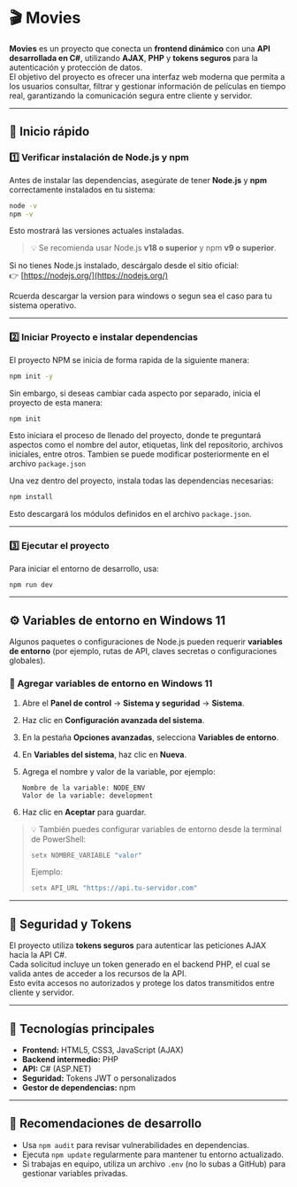 # 🎬 Movies

**Movies** es un proyecto que conecta un **frontend dinámico** con una **API desarrollada en C#**, utilizando **AJAX**, **PHP** y **tokens seguros** para la autenticación y protección de datos.  
El objetivo del proyecto es ofrecer una interfaz web moderna que permita a los usuarios consultar, filtrar y gestionar información de películas en tiempo real, garantizando la comunicación segura entre cliente y servidor.

---

## 🚀 Inicio rápido


### 1️⃣ Verificar instalación de Node.js y npm

Antes de instalar las dependencias, asegúrate de tener **Node.js** y **npm** correctamente instalados en tu sistema:

```bash
node -v
npm -v
```

Esto mostrará las versiones actuales instaladas.  
> 💡 Se recomienda usar Node.js **v18 o superior** y npm **v9 o superior**.

Si no tienes Node.js instalado, descárgalo desde el sitio oficial:  
👉 [https://nodejs.org/](https://nodejs.org/)

Rcuerda descargar la version para windows o segun sea el caso para tu sistema operativo.

---

### 2️⃣ Iniciar Proyecto e instalar dependencias

El proyecto NPM se inicia de forma rapida de la siguiente manera:

```bash
npm init -y
```

Sin embargo, si deseas cambiar cada aspecto por separado, inicia el proyecto de esta manera:

```bash
npm init
```

Esto iniciara el proceso de llenado del proyecto, donde te preguntará aspectos como el nombre del autor, etiquetas, link del repositorio, archivos iniciales, entre otros.
Tambien se puede modificar posteriormente en el archivo `package.json`

Una vez dentro del proyecto, instala todas las dependencias necesarias:

```bash
npm install
```

Esto descargará los módulos definidos en el archivo `package.json`.

---

### 3️⃣ Ejecutar el proyecto

Para iniciar el entorno de desarrollo, usa:

```bash
npm run dev
```

---

## ⚙️ Variables de entorno en Windows 11

Algunos paquetes o configuraciones de Node.js pueden requerir **variables de entorno** (por ejemplo, rutas de API, claves secretas o configuraciones globales).

### 🔧 Agregar variables de entorno en Windows 11

1. Abre el **Panel de control** → **Sistema y seguridad** → **Sistema**.  
2. Haz clic en **Configuración avanzada del sistema**.  
3. En la pestaña **Opciones avanzadas**, selecciona **Variables de entorno**.  
4. En **Variables del sistema**, haz clic en **Nueva**.  
5. Agrega el nombre y valor de la variable, por ejemplo:

   ```
   Nombre de la variable: NODE_ENV
   Valor de la variable: development
   ```

6. Haz clic en **Aceptar** para guardar.

> 💡 También puedes configurar variables de entorno desde la terminal de PowerShell:
> ```powershell
> setx NOMBRE_VARIABLE "valor"
> ```
> Ejemplo:
> ```powershell
> setx API_URL "https://api.tu-servidor.com"
> ```

---

## 🔐 Seguridad y Tokens

El proyecto utiliza **tokens seguros** para autenticar las peticiones AJAX hacia la API C#.  
Cada solicitud incluye un token generado en el backend PHP, el cual se valida antes de acceder a los recursos de la API.  
Esto evita accesos no autorizados y protege los datos transmitidos entre cliente y servidor.

---

## 🧩 Tecnologías principales

- **Frontend:** HTML5, CSS3, JavaScript (AJAX)
- **Backend intermedio:** PHP
- **API:** C# (ASP.NET)
- **Seguridad:** Tokens JWT o personalizados
- **Gestor de dependencias:** npm

---

## 🧠 Recomendaciones de desarrollo

- Usa `npm audit` para revisar vulnerabilidades en dependencias.  
- Ejecuta `npm update` regularmente para mantener tu entorno actualizado.  
- Si trabajas en equipo, utiliza un archivo `.env` (no lo subas a GitHub) para gestionar variables privadas.


